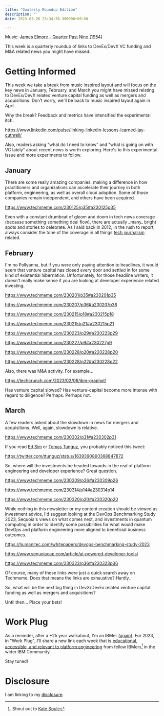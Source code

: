 ```yaml
---
title: "Quaterly Roundup Edition"
description: ''
date: 2023-03-26 23:34:56.390000+00:00

---
```


 

Music: [James Elmore - Quarter Past Nine (1954)](https://www.youtube.com/watch?v=iMpv-kCz5O4)

This week is a quarterly roundup of links to DevEx/DevX VC funding and M&A related news you might have missed.

# Getting Informed

This week we take a break from music inspired layout and will focus on the key news in January, February, and March you might have missed relating to DevEx/DevX related venture capital funding as well as mergers and acquisitions. Don't worry, we'll be back to music inspired layout again in April.

Why the break? Feedback and metrics have intensified the experimental itch.

https://www.linkedin.com/pulse/linking-linkedin-lessons-learned-jay-cuthrell/

Also, readers asking "what do I need to know" and "what is going on with VC lately" about recent news is worth exploring. Here's to this experimental issue and more experiments to follow.

## January 

There are some really amazing companies, making a difference in how practitioners and organizations can accelerate their journey in both platform, engineering, as well as overall cloud adoption. Some of those companies remain independent, and others have been acquired.

https://www.techmeme.com/230125/p35#a230125p35

Even with a constant drumbeat of gloom and doom in tech news coverage (because something something deal flow), there are actually \_many\_ bright spots and stories to celebrate. As I said back in 2012, in the rush to report, always consider the tone of the coverage in all things [tech journalism](https://fudge.org/archive/tech-journalism/) related.

## February 

I'm no Pollyanna, but if you were only paying attention to headlines, it would seem that venture capital has closed every door and settled in for some kind of existential hibernation. Unfortunately, for those headline writers, it doesn't really make sense if you are looking at developer experience related investing.

https://www.techmeme.com/230201/p35#a230201p35

https://www.techmeme.com/230207/p36#a230207p36

https://www.techmeme.com/230215/p18#a230215p18

https://www.techmeme.com/230215/p21#a230215p21

https://www.techmeme.com/230223/p29#a230223p29

https://www.techmeme.com/230227/p9#a230227p9

https://www.techmeme.com/230228/p20#a230228p20

https://www.techmeme.com/230228/p22#a230228p22

Also, there was M&A activity. For example...

https://techcrunch.com/2023/02/08/ibm-graphql/

Has venture capital slowed? Has venture-capital become more intense with regard to diligence? Perhaps. Perhaps not.

## March

A few readers asked about the slowdown in news for mergers and acquisitions. Well, again, slowdown is relative.

https://www.techmeme.com/230302/p31#a230302p31

If you read [Ed Sim](https://whatshot.substack.com) or [Tomas Tunguz](https://tomtunguz.com), you probably noticed this tweet:

https://twitter.com/ttunguz/status/1639360890368847872

So, where will the investments be headed towards in the real of platform engineering and developer experience? Great question.

https://www.techmeme.com/230309/p26#a230309p26

https://www.techmeme.com/230314/p14#a230314p14

https://www.techmeme.com/230320/p20#a230320p20

While nothing in this newsletter or my content creation should be viewed as investment advice, I'd suggest looking at the DevOps Benchmarking Study 2023, Sequoia's views on what comes next, and investments in quantum computing in order to identify some possibilities for what would make DevOps and platform engineering more aligned to beneficial business outcomes.

https://humanitec.com/whitepapers/devops-benchmarking-study-2023

https://www.sequoiacap.com/article/ai-powered-developer-tools/

https://www.techmeme.com/230323/p36#a230323p36

Of course, many of these links were just a quick search away on Techmeme. Does that means the links are exhaustive? Hardly.

So, what will be the next big thing in DevX/DevEx related venture capital funding as well as mergers and acquisitions?

Until then… Place your bets!

# Work Plug

As a reminder, after a +25 year walkabout, I'm an IBMer [(again)](https://jaycuthrell.com/about/). For 2023, in "Work Plug", I'll share a new link each week that is [educational, accessible, and relevant to platform engineering](https://www.youtube.com/watch?v=hfIUstzHs9A) from fellow IBMers[^IBMer] in the wider IBM Community.

Stay tuned! 

# Disclosure

I am linking to my [disclosure](https://jaycuthrell.com/disclosure/).
 
[^IBMer]: Shout out to [Kate Soule](https://www.linkedin.com/in/katesoule/)







